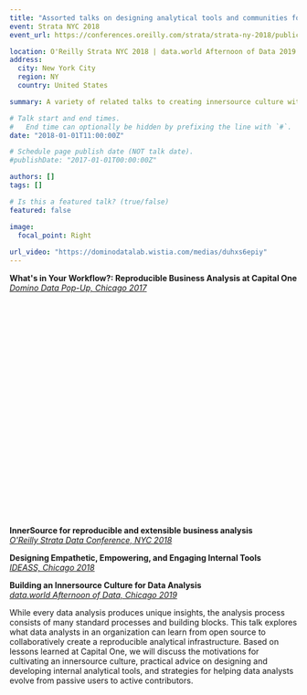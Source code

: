```yaml
---
title: "Assorted talks on designing analytical tools and communities for enterprise"
event: Strata NYC 2018
event_url: https://conferences.oreilly.com/strata/strata-ny-2018/public/schedule/detail/69450

location: O'Reilly Strata NYC 2018 | data.world Afternoon of Data 2019 | etc.
address:
  city: New York City
  region: NY
  country: United States

summary: A variety of related talks to creating innersource culture with R packages and related tools

# Talk start and end times.
#   End time can optionally be hidden by prefixing the line with `#`.
date: "2018-01-01T11:00:00Z"

# Schedule page publish date (NOT talk date).
#publishDate: "2017-01-01T00:00:00Z"

authors: []
tags: []

# Is this a featured talk? (true/false)
featured: false

image:
  focal_point: Right
  
url_video: "https://dominodatalab.wistia.com/medias/duhxs6epiy"
---
```


**What's in Your Workflow?: Reproducible Business Analysis at Capital One**    
*[Domino Data Pop-Up, Chicago 2017](https://popup.dominodatalab.com/)*

<script src="//fast.wistia.com/embed/medias/duhxs6epiy.jsonp" async></script>
<script src="//fast.wistia.com/assets/external/E-v1.js" async></script>
<div class="wistia_embed wistia_async_duhxs6epiy" style="height:349px;width:620px">&nbsp;</div>

&nbsp;

**InnerSource for reproducible and extensible business analysis**    
*[O'Reilly Strata Data Conference, NYC 2018](https://conferences.oreilly.com/strata/strata-ny-2018/public/schedule/detail/69450)*

**Designing Empathetic, Empowering, and Engaging Internal Tools**    
*[IDEASS, Chicago 2018](https://www.ideassn.org/chicago-2018/)*

**Building an Innersource Culture for Data Analysis**    
*[data.world Afternoon of Data, Chicago 2019](https://data.world/events/afternoon-of-data-chicago-2019/)*

While every data analysis produces unique insights, the analysis process consists of many standard processes and building blocks. This talk explores what data analysts in an organization can learn from open source to collaboratively create a reproducible analytical infrastructure. Based on lessons learned at Capital One, we will discuss the motivations for cultivating an innersource culture, practical advice on designing and developing internal analytical tools, and strategies for helping data analysts evolve from passive users to active contributors.
